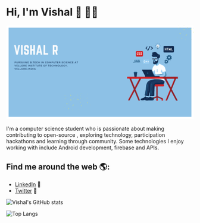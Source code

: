 # Hi, I'm Vishal 👋 :man_technologist:

<img src="https://github.com/vishal206/vishal206/blob/main/vishalbanner.png" >

I'm a computer science student who is passionate about making contributing to open-source , exploring technology, participation hackathons and learning through community. Some technologies I enjoy working with include Android development, firebase and APIs.

## Find me around the web 🌎:
- <a href="https://www.linkedin.com/in/vishal-r-profile/">LinkedIn</a> 💼 
- <a href="https://twitter.com/karkoartdev">Twitter</a> :memo:

![Vishal's GitHub stats](https://github-readme-stats.vercel.app/api?username=vishal206&count_private=true&show_icons=true&hide=stars,issues)

![Top Langs](https://github-readme-stats.vercel.app/api/top-langs/?username=vishal206&layout=compact)

